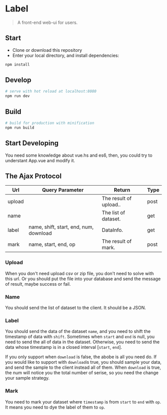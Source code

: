 # Label

> A front-end web-ui for users.

## Start

- Clone or download this repository
- Enter your local directory, and install dependencies:

``` bash
npm install
```

## Develop

``` bash
# serve with hot reload at localhost:8080
npm run dev
```

## Build

``` bash
# build for production with minification
npm run build
```

## Start Developing

You need some knowledge about vue.hs and es6, then, you could try to understant App.vue and modify it.

## The Ajax Protocol

| Url    | Query Parameter                        | Return                 | Type |
| ------ | -------------------------------------- | ---------------------- | ---- |
| upload |                                        | The result of upload.. | post |
| name   |                                        | The list of dataset.   | get  |
| label  | name, shift, start, end, num, download | DataInfo.              | get  |
| mark   | name, start, end, op                   | The result of mark.    | post |

### Upload

When you don't need upload csv or zip file, you don't need to solve with this url. Or you should put the file into your database and send the message of result, maybe success or fail. 

### Name

You should send the list of dataset to the client. It should be a JSON.

### Label

You should send the data of the dataset `name`, and you need to shift the timestamp of data with `shift`. Sometimes when `start` and `end` is null, you need to send the all of data in the dataset. Otherwise, you need to send the data whose timestamp is in a closed interval [`start`, `end`]. 

If you only support when `download` is false, the abobe is all you need do. If you would like to support with `download`is true, you should sample your data, and send the sample to the client instead all of them. When `download` is true, the num will notice you the total number of serise, so you need the change your sample strategy. 

### Mark

You need to mark your dataset where `timestamp` is from `start` to `end` with `op`. It means you need to dye the label of them to `op`. 